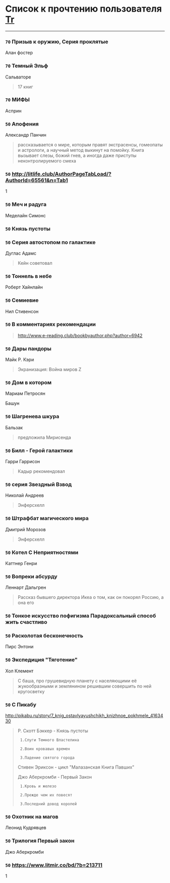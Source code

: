 # Список к прочтению пользователя [Tr](http://vk.com/gmg1991)
---

### `70` Призыв к оружию, Серия проклятые
Алан фостер

### `70` Темный Эльф
Сальваторе
> 17 книг

### `70` МИФЫ
Асприн

### `50` Апофения
Александр Панчин
> рассказывается о мире, которым правят экстрасенсы, гомеопаты и астрологи, а научный метод выкинут на помойку. Книга вызывает слезы, божий гнев, а иногда даже приступы неконтролируемого смеха

### `50` http://litlife.club/AuthorPageTabLoad/?AuthorId=65561&n=Tab1
1

### `50` Меч и радуга
Меделайн Симонс

### `50` Князь пустоты

### `50` Серия автостопом по галактике
Дуглас Адамс
> Кейн советовал

### `50` Тоннель в небе
Роберт Хайнлайн

### `50` Семиевие
Нил Стивенсон

### `50` В комментариях рекомендации
> http://www.e-reading.club/bookbyauthor.php?author=6942

### `50` Дары пандоры
Майк Р. Кэри
> Экранизация: Война миров Z

### `50` Дом в котором
Мариам Петросян

Башун

### `50` Шагренева шкура
Бальзак
> предложила Мирисенда

### `50` Билл - Герой галактики
Гарри Гаррисон
> Кадыр рекомендовал

### `50` серия Звездный Взвод
Николай Андреев
> Энферсхелл

### `50` Штрафбат магического мира
Дмитрий Морозов
> Энферсхелл

### `50` Котел С Неприятностями
Каттнер Генри

### `50` Вопреки абсурду
Леннарт Дальгрен
> Рассказ бывшего директора Икеа о том, как он покорял Россию, а она его

### `50` Тонкое искусство пофигизма Парадоксальный способ жить счастливо

### `50` Расколотая бесконечность
Пирс Энтони

### `50` Экспедиция "Тяготение"
Хол Клемент
> С баша, про грушевидную планету с населяющими её жукообразными и землянином решившим совершить по ней кругосветку

### `50` С Пикабу
http://pikabu.ru/story/7_knig_ostavlyayushchikh_knizhnoe_pokhmele_4163430
> Р. Скотт Бэккер - Князь пустоты
> 
>      1.Слуги Темного Властелина 
> 
>      2.Воин кровавых времен 
> 
>      3.Падение святого города 
> 
> Стивен Эриксон - цикл "Малазанская Книга Павших"
> 
> Джо Аберкромби - Первый Закон
> 
>      1.Кровь и железо 
> 
>      2.Прежде чем их повесят 
> 
>      3.Последний довод королей

### `50` Охотник на магов
Леонид Кудрявцев

### `50` Трилогия Первый закон
Джо Аберкромби

### `50` https://www.litmir.co/bd/?b=213711
1


